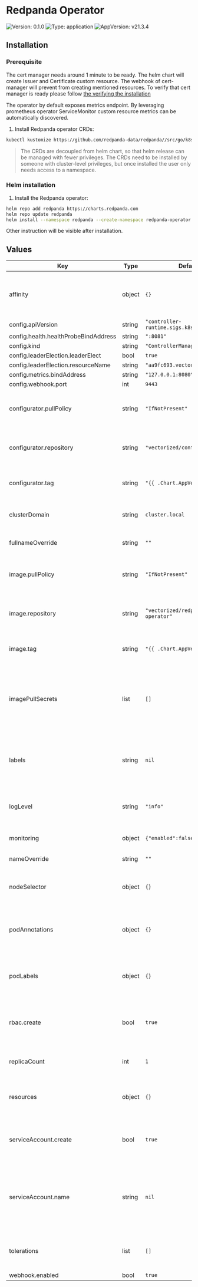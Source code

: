 # Redpanda Operator

![Version: 0.1.0](https://img.shields.io/badge/Version-0.1.0-informational?style=flat-square) ![Type: application](https://img.shields.io/badge/Type-application-informational?style=flat-square) ![AppVersion: v21.3.4](https://img.shields.io/badge/AppVersion-v21.3.4-informational?style=flat-square)

## Installation

### Prerequisite

The cert manager needs around 1 minute to be ready. The helm chart
will create Issuer and Certificate custom resource. The
webhook of cert-manager will prevent from creating mentioned
resources. To verify that cert manager is ready please follow
[the verifying the installation](https://cert-manager.io/docs/installation/kubernetes/#verifying-the-installation)

The operator by default exposes metrics endpoint. By leveraging prometheus
operator ServiceMonitor custom resource metrics can be automatically
discovered.

1. Install Redpanda operator CRDs:

```sh
kubectl kustomize https://github.com/redpanda-data/redpanda//src/go/k8s/config/crd | kubectl apply -f -
```

> The CRDs are decoupled from helm chart, so that helm release can be managed with fewer privileges.
> The CRDs need to be installed by someone with cluster-level privileges, but once installed the
> user only needs access to a namespace.

### Helm installation

1. Install the Redpanda operator:

```sh
helm repo add redpanda https://charts.redpanda.com
helm repo update redpanda
helm install --namespace redpanda --create-namespace redpanda-operator operator
```

Other instruction will be visible after installation.

## Values

| Key | Type | Default | Description |
|-----|------|---------|-------------|
| affinity | object | `{}` | Allows to specify affinity for Redpanda Operator PODs |
| config.apiVersion | string | `"controller-runtime.sigs.k8s.io/v1alpha1"` |  |
| config.health.healthProbeBindAddress | string | `":8081"` |  |
| config.kind | string | `"ControllerManagerConfig"` |  |
| config.leaderElection.leaderElect | bool | `true` |  |
| config.leaderElection.resourceName | string | `"aa9fc693.vectorized.io"` |  |
| config.metrics.bindAddress | string | `"127.0.0.1:8080"` |  |
| config.webhook.port | int | `9443` |  |
| configurator.pullPolicy | string | `"IfNotPresent"` | Define the pullPolicy for Redpanda configurator image |
| configurator.repository | string | `"vectorized/configurator"` | Repository that Redpanda configurator image is available |
| configurator.tag | string | `"{{ .Chart.AppVersion }}"` | Define the Redpanda configurator container tag |
| clusterDomain | string | `cluster.local` | Defines Kubernetes Cluster Domain |
| fullnameOverride | string | `""` | Override the fully qualified app name |
| image.pullPolicy | string | `"IfNotPresent"` | Define the pullPolicy for Redpanda Operator image |
| image.repository | string | `"vectorized/redpanda-operator"` | Repository that Redpanda Operator image is available |
| image.tag | string | `"{{ .Chart.AppVersion }}"` | Define the Redpanda Operator container tag |
| imagePullSecrets | list | `[]` | Redpanda Operator container registry pullSecret (ex: specify docker registry credentials) |
| labels | string | `nil` | Allows to assign labels to the resources created by this helm chart |
| logLevel | string | `"info"` | Set Redpanda Operator log level (debug, info, error, panic, fatal) |
| monitoring | object | `{"enabled":false}` | Add service monitor to the deployment |
| nameOverride | string | `""` | Override name of app |
| nodeSelector | object | `{}` | Allows to schedule Redpanda Operator on specific nodes |
| podAnnotations | object | `{}` | Allows setting additional annotations for Redpanda Operator PODs |
| podLabels | object | `{}` | Allows setting additional labels for for Redpanda Operator PODs |
| rbac.create | bool | `true` | Specifies whether the RBAC resources should be created |
| replicaCount | int | `1` | Number of instances of Redpanda Operator |
| resources | object | `{}` | Set resources requests/limits for Redpanda Operator PODs |
| serviceAccount.create | bool | `true` | Specifies whether a service account should be created |
| serviceAccount.name | string | `nil` | The name of the service account to use. If not set name is generated using the fullname template |
| tolerations | list | `[]` | Allows to schedule Redpanda Operator on tainted nodes |
| webhook.enabled | bool | `true` |  |
